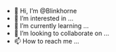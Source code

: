 - 👋 Hi, I’m @Blinkhorne
- 👀 I’m interested in ...
- 🌱 I’m currently learning ...
- 💞️ I’m looking to collaborate on ...
- 📫 How to reach me ...

<!---
Blinkhorne/Blinkhorne is a ✨ special ✨ repository because its `README.md` (this file) appears on your GitHub profile.
You can click the Preview link to take a look at your changes.
--->
